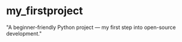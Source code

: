 # my_firstproject
"A beginner-friendly Python project — my first step into open-source development."

